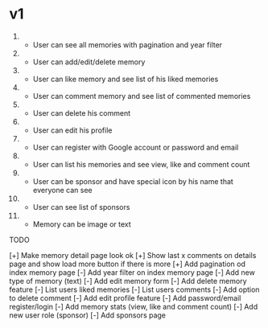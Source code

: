 # v1

1. - User can see all memories with pagination and year filter
2. - User can add/edit/delete memory
3. - User can like memory and see list of his liked memories
4. - User can comment memory and see list of commented memories
5. - User can delete his comment
6. - User can edit his profile
7. - User can register with Google account or password and email
8. - User can list his memories and see view, like and comment count
9. - User can be sponsor and have special icon by his name that everyone can see
10. - User can see list of sponsors
11. - Memory can be image or text

TODO

[+] Make memory detail page look ok
[+] Show last x comments on details page and show load more button if there is more
[+] Add pagination od index memory page
[-] Add year filter on index memory page
[-] Add new type of memory (text)
[-] Add edit memory form
[-] Add delete memory feature
[-] List users liked memories
[-] List users comments
[-] Add option to delete comment
[-] Add edit profile feature
[-] Add password/email register/login
[-] Add memory stats (view, like and comment count)
[-] Add new user role (sponsor)
[-] Add sponsors page
